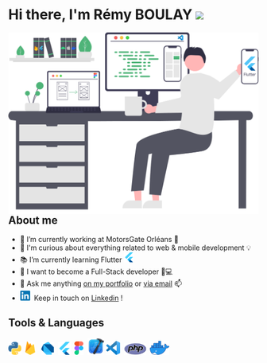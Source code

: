 # Hi there, I'm Rémy BOULAY <img src="https://media.giphy.com/media/hvRJCLFzcasrR4ia7z/giphy.gif" width="25px">
<img align="left" heigth="100px" src="https://github.com/R-3MY/R-3MY/blob/master/icons/desk.svg" />

## About me
- 🔭 I’m currently working at MotorsGate Orléans 📍
- 🔎 I'm curious about everything related to web & mobile development 💡
- 📚 I’m currently learning Flutter <img alt="Flutter" width="20px" src="https://github.com/R-3MY/R-3MY/blob/master/icons/flutter.png" />
- 💼 I want to become a Full-Stack developer 📱💻
- 💬 Ask me anything [on my portfolio](https://remyboulay.fr) or [via email](mailto:remy.boulay@supinfo.com) 📫
- <img alt="Linkedin" width="20px" src="https://github.com/R-3MY/R-3MY/blob/master/icons/linkedin.png" />&nbsp; Keep in touch on [Linkedin](https://www.linkedin.com/in/remyboulay/) !

## Tools & Languages
<img  alt="Python" width="26px" src="https://github.com/R-3MY/R-3MY/blob/master/icons/python.png" />&nbsp;
<img alt="Firebase" width="20px" src="https://github.com/R-3MY/R-3MY/blob/master/icons/firebase.png" />
&nbsp;
<img  alt="Dart" width="26px" src="https://github.com/R-3MY/R-3MY/blob/master/icons/dart.png" />&nbsp;
<img  alt="Flutter" width="26px" src="https://github.com/R-3MY/R-3MY/blob/master/icons/flutter.png" />&nbsp;
<img alt="Figma" width="18px" src="https://github.com/R-3MY/R-3MY/blob/master/icons/figma.png" />&nbsp;
<img alt="XCode" height="34px" src="https://github.com/R-3MY/R-3MY/blob/master/icons/xcode.png" />
<img alt="VSCode" height="28px" src="https://github.com/R-3MY/R-3MY/blob/master/icons/vscode.png" />&nbsp;
<img alt="PHP" height="24px" src="https://github.com/R-3MY/R-3MY/blob/master/icons/php.png" />&nbsp;
<img alt="Docker" height="28px" src="https://github.com/R-3MY/R-3MY/blob/master/icons/docker.png" />
&nbsp;
